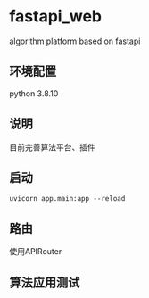 
# fastapi_web
algorithm platform based on fastapi

## 环境配置
python 3.8.10

## 说明
目前完善算法平台、插件

## 启动
```angular2html
uvicorn app.main:app --reload
```
## 路由
使用APIRouter

## 算法应用测试



